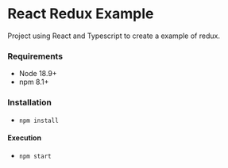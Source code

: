 # React Redux Example

Project using React and Typescript to create a example of redux.

### Requirements
- Node 18.9+
- npm 8.1+

### Installation
- `npm install`

#### Execution
- `npm start`